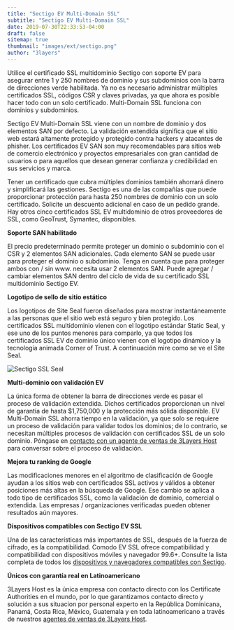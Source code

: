 ```yaml
---
title: "Sectigo EV Multi-Domain SSL"
subtitle: "Sectigo EV Multi-Domain SSL"
date: 2019-07-30T22:33:53-04:00
draft: false
sitemap: true
thumbnail: "images/ext/sectigo.png"
author: "3layers"
---
```


Utilice el certificado SSL multidominio Sectigo con soporte EV para asegurar entre 1 y 250 nombres de dominio y sus subdominios con la barra de direcciones verde habilitada. Ya no es necesario administrar múltiples certificados SSL, códigos CSR y claves privadas, ya que ahora es posible hacer todo con un solo certificado. Multi-Domain SSL funciona con dominios y subdominios.

Sectigo EV Multi-Domain SSL viene con un nombre de dominio y dos elementos SAN por defecto. La validación extendida significa que el sitio web estará altamente protegido y protegido contra hackers y atacantes de phisher. Los certificados EV SAN son muy recomendables para sitios web de comercio electrónico y proyectos empresariales con gran cantidad de usuarios o para aquellos que desean generar confianza y credibilidad en sus servicios y marca.

Tener un certificado que cubra múltiples dominios también ahorrará dinero y simplificará las gestiones. Sectigo es una de las compañías que puede proporcionar protección para hasta 250 nombres de dominio con un solo certificado. Solicite un descuento adicional en caso de un pedido grande. Hay otros cinco certificados SSL EV multidominio de otros proveedores de SSL, como GeoTrust, Symantec, disponibles.

**Soporte SAN habilitado**

El precio predeterminado permite proteger un dominio o subdominio con el CSR y 2 elementos SAN adicionales. Cada elemento SAN se puede usar para proteger el dominio o subdominio. Tenga en cuenta que para proteger ambos con / sin www. necesita usar 2 elementos SAN. Puede agregar / cambiar elementos SAN dentro del ciclo de vida de su certificado SSL multidominio Sectigo EV.

**Logotipo de sello de sitio estático**

Los logotipos de Site Seal fueron diseñados para mostrar instantáneamente a las personas que el sitio web está seguro y bien protegido. Los certificados SSL multidominio vienen con el logotipo estándar Static Seal, y ese uno de los puntos menores para comparlo, ya que todos los certificados SSL EV de dominio único vienen con el logotipo dinámico y la tecnología animada Corner of Trust. A continuación mire como se ve el Site Seal.

![Sectigo SSL Seal](/images/ext/sectigo_seal.png)

**Multi-dominio con validación EV**

La única forma de obtener la barra de direcciones verde es pasar el proceso de validación extendida. Dichos certificados proporcionan un nivel de garantía de hasta $1,750,000 y la protección más sólida disponible. EV Multi-Domain SSL ahorra tiempo en la validación, ya que solo se requiere un proceso de validación para validar todos los dominios; de lo contrario, se necesitan múltiples procesos de validación con certificados SSL de un solo dominio. Póngase en [contacto con un agente de ventas de 3Layers Host](https://3layers.host/contact/) para conversar sobre el proceso de validación.

**Mejora tu ranking de Google**

Las modificaciones menores en el algoritmo de clasificación de Google ayudan a los sitios web con certificados SSL activos y válidos a obtener posiciones más altas en la búsqueda de Google. Ese cambio se aplica a todo tipo de certificados SSL, como la validación de dominio, comercial o extendida. Las empresas / organizaciones verificadas pueden obtener resultados aún mayores.

**Dispositivos compatibles con Sectigo EV SSL**

Una de las características más importantes de SSL, después de la fuerza de cifrado, es la compatibilidad. Comodo EV SSL ofrece compatibilidad y compatibilidad con dispositivos móviles y navegador 99.6+. Consulte la lista completa de todos los [dispositivos y navegadores compatibles con Sectigo](https://3layers.host/blog/compatibilidad-de-dispositivos-con-ssl/).

**Únicos con garantía real en Latinoamericano**

3Layers Host es la única empresa con contacto directo con los Certificate Authorities en el mundo, por lo que garantizamos contacto directo y solución a sus situacion por personal experto en la República Dominicana, Panamá, Costa Rica, México, Guatemala y en toda latinoamericano a través de nuestros [agentes de ventas de 3Layers Host](https://3layers.host/contact/).